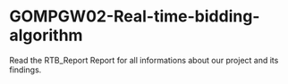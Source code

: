 # GOMPGW02-Real-time-bidding-algorithm
Read the RTB_Report Report for all informations about our project and its findings. 

